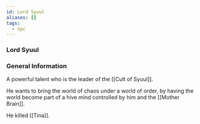 ```yaml
---
id: Lord Syuul
aliases: []
tags:
  - npc
---
```


### Lord Syuul


### General Information

A powerful talent who is the  leader of the [[Cult of Syuul]].

He wants to bring the world of chaos under a world of order, by having the world become part of a hive mind controlled by him and the [[Mother Brain]].


He killed [[Tina]].
